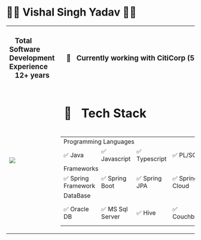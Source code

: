 # 🚀🚀 Vishal Singh Yadav 🚀🚀
<!--
**vishal637yadav/vishal637yadav** is a ✨ _special_ ✨ repository because its `README.md` (this file) appears on your GitHub profile.
Here are some ideas to get you started:
- 🔭 I’m currently working on ...
- 🌱 I’m currently learning ...
- 👯 I’m looking to collaborate on ...
- 🤔 I’m looking for help with ...
- 💬 Ask me about ...
- 📫 How to reach me: ...
- 😄 Pronouns: ...
- ⚡ Fun fact: ...
- ✅ 
- 🧰 
- 🚀 
-->
<table>
  <tr>
    <td><h3>&nbsp;&nbsp;&nbsp;Total Software Development Experience<br> &nbsp;&nbsp;&nbsp;12+ years</h3></td>
    <td colspan="2"><h3> &nbsp;&nbsp;&nbsp;🔭 &nbsp;&nbsp;Currently working with CitiCorp (5+ years) </h3></td>
  </tr>
  <tr>
    <td rowspan="2">
     <image src="./vishal_yadav_profilePic.png"/>
    </td>
    <td colspan="3">
     <h1> &nbsp;🧰 &nbsp;&nbsp;Tech Stack </h1>
    </td> 
  </tr>
  <tr>
    <td colspan="3">
      <table>
        <tr>
          <td colspan="5">Programming Languages</td>
        <tr>
        <td>✅ Java</td>
        <td>✅ Javascript</td>
        <td>✅ Typescript</td>
        <td>✅ PL/SQL</td>  
        <td>✅ T-SQL</td>  
        </tr>
        <tr>
          <td colspan="5">Frameworks </td>
        <tr>
        <td>✅ Spring Framework</td>
        <td>✅ Spring Boot</td>
        <td>✅ Spring JPA</td>
        <td>✅ Spring Cloud</td>  
        <td>✅ Angular</td>  
        </tr>
        <tr>
          <td colspan="5">DataBase</td>
        <tr>
        <td>✅ Oracle DB</td>
        <td>✅ MS Sql Server</td>
        <td>✅ Hive</td>
        <td>✅ Couchbase</td>  
        <td>✅ Mongo DB</td>  
        </tr>
      </table>
    </td>
  </tr>     
</table>


